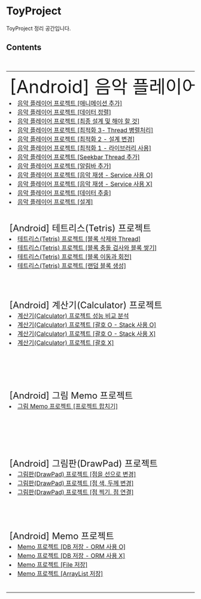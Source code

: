 # ToyProject
ToyProject 정리 공간입니다.</br>

## Contents
<table border="0">
    <tr>
      <td colspan="3"><font size="10px">[Android] 음악 플레이어 프로젝트　　　　　　　　　　　　　　　　　　　　　　　　　</font></br>
            <li><a href="http://heepie.tistory.com/216">음악 플레이어 프로젝트 [애니메이션 추가]</a></li>
            <li><a href="http://heepie.tistory.com/215">음악 플레이어 프로젝트 [데이터 정렬]</a></li>
            <li><a href="http://heepie.tistory.com/204">음악 플레이어 프로젝트 [최종 설계 및 해야 할 것]</a></li>
            <li><a href="http://heepie.tistory.com/199">음악 플레이어 프로젝트 [최적화 3- Thread 병렬처리]</a></li>
            <li><a href="http://heepie.tistory.com/190">음악 플레이어 프로젝트 [최적화 2 - 설계 변경]</a></li>
            <li><a href="http://heepie.tistory.com/189">음악 플레이어 프로젝트 [최적화 1 - 라이브러리 사용]</a></li>
            <li><a href="http://heepie.tistory.com/187">음악 플레이어 프로젝트 [Seekbar Thread 추가]</a></li>
            <li><a href="http://heepie.tistory.com/186">음악 플레이어 프로젝트 [알림바 추가]</a></li>
            <li><a href="http://heepie.tistory.com/177">음악 플레이어 프로젝트 [음악 재생 - Service 사용 O]</a></li>
            <li><a href="http://heepie.tistory.com/157">음악 플레이어 프로젝트 [음악 재생 - Service 사용 X]</a></li>
            <li><a href="http://heepie.tistory.com/156">음악 플레이어 프로젝트 [데이터 추출]</a></li>
            <li><a href="http://heepie.tistory.com/142">음악 플레이어 프로젝트 [설계]</a></li>
      </td>
      <td align="center"><img src="http://cfile3.uf.tistory.com/image/99DC143359E34893218E47" width=200 height=250></td>
    </tr>
   <tr>
      <td colspan="3"><font size="5em">[Android] 테트리스(Tetris) 프로젝트</font></br> 
            <li><a href="http://heepie.tistory.com/130">테트리스(Tetris) 프로젝트 [블록 삭제와 Thread]</a></li>
            <li><a href="http://heepie.tistory.com/129">테트리스(Tetris) 프로젝트 [블록 충돌 검사와 블록 쌓기]</a></li>
            <li><a href="http://heepie.tistory.com/128">테트리스(Tetris) 프로젝트 [블록 이동과 회전]</a></li>
            <li><a href="http://heepie.tistory.com/127">테트리스(Tetris) 프로젝트 [랜덤 블록 생성]</a></li>
      </td>
      <td align="center"><img src="http://cfile21.uf.tistory.com/image/99A1233359D5AFBE31726A" width=200 height=200></td>
    </tr>
    <tr>
      <td colspan="3"><font size="5em">[Android] 계산기(Calculator) 프로젝트</font></br> 
            <li><a href="http://heepie.tistory.com/114">계산기(Calculator) 프로젝트 성능 비교 분석</a></li>
            <li><a href="http://heepie.tistory.com/65">계산기(Calculator) 프로젝트 [괄호 O - Stack 사용 O]</a></li>
            <li><a href="http://heepie.tistory.com/66">계산기(Calculator) 프로젝트 [괄호 O - Stack 사용 X]</a></li>
            <li><a href="http://heepie.tistory.com/64">계산기(Calculator) 프로젝트 [괄호 X]</a></li>
      </td>
      <td align="center"><img src="http://cfile30.uf.tistory.com/image/997E453359B9C4B338B970" width=200 height=200></td>
    </tr>
    <tr>
      <td colspan="3"><font size="5em">[Android] 그림 Memo 프로젝트</font></br> 
            <li><a href="http://heepie.tistory.com/123">그림 Memo 프로젝트 [프로젝트 합치기]</a></li>
      </td>
      <td align="center"><img src="http://cfile5.uf.tistory.com/image/9958E73359DC981725D179" width=200 height=200></td>
    </tr>
    <tr>
      <td colspan="3"><font size="5em">[Android] 그림판(DrawPad) 프로젝트</font></br> 
            <li><a href="http://heepie.tistory.com/96">그림판(DrawPad) 프로젝트 [점을 선으로 변경]</a></li>
            <li><a href="http://heepie.tistory.com/95">그림판(DrawPad) 프로젝트 [점 색, 두께 변경]</a></li>
            <li><a href="http://heepie.tistory.com/94">그림판(DrawPad) 프로젝트 [점 찍기, 점 연결]</a></li>
      </td>
      <td align="center"><img src="http://cfile28.uf.tistory.com/image/99BE453359C76479052288" width=200 height=200></td>
    </tr>
    <tr>
      <td colspan="3"><font size="5em">[Android] Memo 프로젝트</font></br> 
            <li><a href="http://heepie.tistory.com/119">Memo 프로젝트 [DB 저장 - ORM 사용 O]</a></li>
            <li><a href="http://heepie.tistory.com/118">Memo 프로젝트 [DB 저장 - ORM 사용 X]</a></li>
            <li><a href="http://heepie.tistory.com/117">Memo 프로젝트 [File 저장]</a></li>
            <li><a href="http://heepie.tistory.com/116">Memo 프로젝트 [ArrayList 저장]</a></li>
      </td>
      <td align="center"><img src="http://cfile26.uf.tistory.com/image/994EE43359C99FB72AFD13" width=200 height=200></td>
    </tr>
</table>
